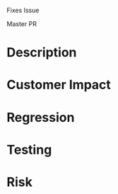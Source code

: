 Fixes Issue <!-- Issue Number -->

Master PR <!-- PR Number if the fix has already been merged in master branch. -->

# Description

<!-- Give a brief summary of the issue and how the pull request is fixing it. -->

# Customer Impact

<!-- Describe the impact of the issue as well as the pull request. -->

# Regression

<!-- Mention if its  a new bug or a regression. -->

# Testing

<!-- What kiind of testing has been done with the fix. -->

# Risk

<!-- Risks associated with the change. -->
